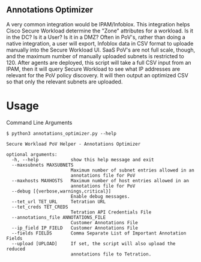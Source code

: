 ## Annotations Optimizer
A very common integration would be IPAM/Infoblox.  This integration helps Cisco Secure Workload determine the "Zone" attributes for a workload.  Is it in the DC?  Is it a User?  Is it in a DMZ?  Often in PoV's, rather than doing a native integration, a user will export, Infoblox data in CSV format to uploade manually into the Secure Workload UI. SaaS PoV's are not full scale, though, and the maximum number of manually uploaded subnets is restricted to 120.  After agents are deployed, this script will take a full CSV input from an IPAM, then it will query Secure Workload to see what IP addresses are relevant for the PoV policy discovery.  It will then output an optimized CSV so that only the relevant subnets are uploaded.

# Usage
Command Line Arguments
```
$ python3 annotations_optimizer.py --help

Secure Workload PoV Helper - Annotations Optimizer

optional arguments:
  -h, --help            show this help message and exit
  --maxsubnets MAXSUBNETS
                        Maximum number of subnet entries allowed in an
                        annotations file for PoV
  --maxhosts MAXHOSTS   Maximum number of host entries allowed in an
                        annotations file for PoV
  --debug [{verbose,warnings,critical}]
                        Enable debug messages.
  --tet_url TET_URL     Tetration URL
  --tet_creds TET_CREDS
                        Tetration API Credentials File
  --annotations_file ANNOTATIONS_FILE
                        Customer Annotations File
  --ip_field IP_FIELD   Customer Annotations File
  --fields FIELDS       Comma Separate List of Important Annotation Fields
  --upload [UPLOAD]     If set, the script will also upload the reduced
                        annotations file to Tetration.
```